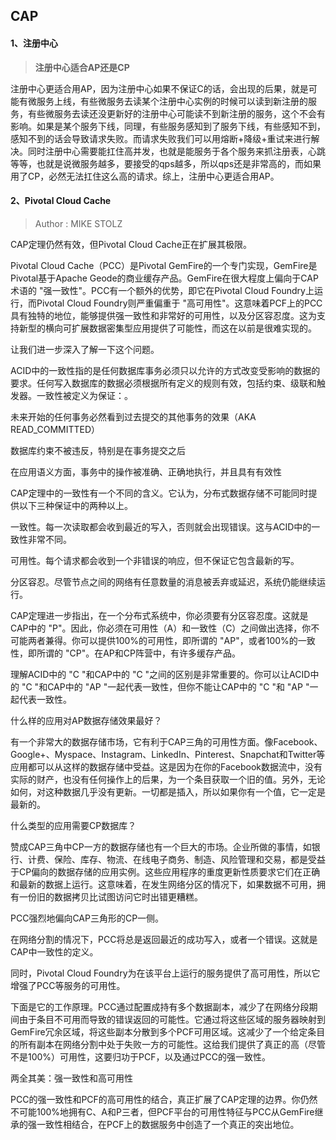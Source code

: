 ## CAP

#### 1、注册中心

 > **注册中心适合AP还是CP**

注册中心更适合用AP，因为注册中心如果不保证C的话，会出现的后果，就是可能有微服务上线，有些微服务去读某个注册中心实例的时候可以读到新注册的服务，有些微服务去读还没更新好的注册中心可能读不到新注册的服务，这个不会有影响。如果是某个服务下线，同理，有些服务感知到了服务下线，有些感知不到，感知不到的话会导致请求失败。而请求失败我们可以用熔断+降级+重试来进行解决。同时注册中心需要能扛住高并发，也就是能服务于各个服务来抓注册表，心跳等等，也就是说微服务越多，要接受的qps越多，所以qps还是非常高的，而如果用了CP，必然无法扛住这么高的请求。综上，注册中心更适合用AP。



#### 2、Pivotal Cloud Cache 

> Author :  MIKE STOLZ

CAP定理仍然有效，但Pivotal Cloud Cache正在扩展其极限。

Pivotal Cloud Cache（PCC）是Pivotal GemFire的一个专门实现，GemFire是Pivotal基于Apache Geode的商业缓存产品。GemFire在很大程度上偏向于CAP术语的 "强一致性"。PCC有一个额外的优势，即它在Pivotal Cloud Foundry上运行，而Pivotal Cloud Foundry则严重偏重于 "高可用性"。这意味着PCF上的PCC具有独特的地位，能够提供强一致性和非常好的可用性，以及分区容忍度。这为支持新型的横向可扩展数据密集型应用提供了可能性，而这在以前是很难实现的。

让我们进一步深入了解一下这个问题。

ACID中的一致性指的是任何数据库事务必须只以允许的方式改变受影响的数据的要求。任何写入数据库的数据必须根据所有定义的规则有效，包括约束、级联和触发器。一致性被定义为保证：。

未来开始的任何事务必然看到过去提交的其他事务的效果（AKA READ_COMMITTED）

数据库约束不被违反，特别是在事务提交之后

在应用语义方面，事务中的操作被准确、正确地执行，并且具有有效性

CAP定理中的一致性有一个不同的含义。它认为，分布式数据存储不可能同时提供以下三种保证中的两种以上。

一致性。每一次读取都会收到最近的写入，否则就会出现错误。这与ACID中的一致性非常不同。

可用性。每个请求都会收到一个非错误的响应，但不保证它包含最新的写。

分区容忍。尽管节点之间的网络有任意数量的消息被丢弃或延迟，系统仍能继续运行。

CAP定理进一步指出，在一个分布式系统中，你必须要有分区容忍度。这就是CAP中的 "P"。因此，你必须在可用性（A）和一致性（C）之间做出选择，你不可能两者兼得。你可以提供100%的可用性，即所谓的 "AP"，或者100%的一致性，即所谓的 "CP"。在AP和CP阵营中，有许多缓存产品。

理解ACID中的 "C "和CAP中的 "C "之间的区别是非常重要的。你可以让ACID中的 "C "和CAP中的 "AP "一起代表一致性，但你不能让CAP中的 "C "和 "AP "一起代表一致性。

什么样的应用对AP数据存储效果最好？

有一个非常大的数据存储市场，它有利于CAP三角的可用性方面。像Facebook、Google+、Myspace、Instagram、LinkedIn、Pinterest、Snapchat和Twitter等应用都可以从这样的数据存储中受益。这是因为在你的Facebook数据流中，没有实际的财产，也没有任何操作上的后果，为一个条目获取一个旧的值。另外，无论如何，对这种数据几乎没有更新。一切都是插入，所以如果你有一个值，它一定是最新的。

什么类型的应用需要CP数据库？

赞成CAP三角中CP一方的数据存储也有一个巨大的市场。企业所做的事情，如银行、计费、保险、库存、物流、在线电子商务、制造、风险管理和交易，都是受益于CP偏向的数据存储的应用实例。这些应用程序的重度更新性质要求它们在正确和最新的数据上运行。这意味着，在发生网络分区的情况下，如果数据不可用，拥有一份旧的数据拷贝比试图访问它时出错更糟糕。

PCC强烈地偏向CAP三角形的CP一侧。

在网络分割的情况下，PCC将总是返回最近的成功写入，或者一个错误。这就是CAP中一致性的定义。

同时，Pivotal Cloud Foundry为在该平台上运行的服务提供了高可用性，所以它增强了PCC等服务的可用性。

下面是它的工作原理。PCC通过配置成持有多个数据副本，减少了在网络分段期间由于条目不可用而导致的错误返回的可能性。它通过将这些区域的服务器映射到GemFire冗余区域，将这些副本分散到多个PCF可用区域。这减少了一个给定条目的所有副本在网络分割中处于失败一方的可能性。这给我们提供了真正的高（尽管不是100%）可用性，这要归功于PCF，以及通过PCC的强一致性。

两全其美：强一致性和高可用性

PCC的强一致性和PCF的高可用性的结合，真正扩展了CAP定理的边界。你仍然不可能100%地拥有C、A和P三者，但PCF平台的可用性特征与PCC从GemFire继承的强一致性相结合，在PCF上的数据服务中创造了一个真正的突出地位。
